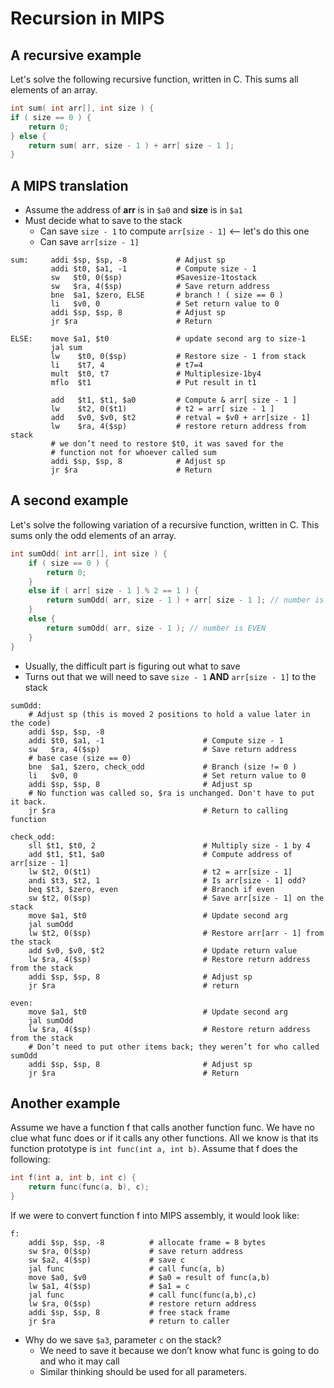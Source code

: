 # Recursion in MIPS

## A recursive example

Let's solve the following recursive function, written in C. This sums all elements of an array.

```C
int sum( int arr[], int size ) { 
if ( size == 0 ) {
    return 0;
} else {
    return sum( arr, size - 1 ) + arr[ size - 1 ]; 
}
```

## A MIPS translation

- Assume the address of **arr** is in `$a0` and **size** is in `$a1`
- Must decide what to save to the stack
    - Can save `size - 1` to compute `arr[size - 1]` <-- let's do this one
    - Can save `arr[size - 1]`

```
sum:     addi $sp, $sp, -8           # Adjust sp 
         addi $t0, $a1, -1           # Compute size - 1
         sw   $t0, 0($sp)            #Savesize-1tostack
         sw   $ra, 4($sp)            # Save return address
         bne  $a1, $zero, ELSE       # branch ! ( size == 0 )
         li   $v0, 0                 # Set return value to 0
         addi $sp, $sp, 8            # Adjust sp
         jr $ra                      # Return

ELSE:    move $a1, $t0               # update second arg to size-1
         jal sum
         lw    $t0, 0($sp)           # Restore size - 1 from stack
         li    $t7, 4                # t7=4
         mult  $t0, t7               # Multiplesize-1by4
         mflo  $t1                   # Put result in t1

         add   $t1, $t1, $a0         # Compute & arr[ size - 1 ] 
         lw    $t2, 0($t1)           # t2 = arr[ size - 1 ]
         add   $v0, $v0, $t2         # retval = $v0 + arr[size - 1]
         lw    $ra, 4($sp)           # restore return address from stack
         # we don’t need to restore $t0, it was saved for the
         # function not for whoever called sum
         addi $sp, $sp, 8            # Adjust sp
         jr $ra                      # Return
```


## A second example

Let's solve the following variation of a recursive function, written in C. This sums only the odd elements of an array.

```C
int sumOdd( int arr[], int size ) {
    if ( size == 0 ) {
        return 0;   
    }
    else if ( arr[ size - 1 ] % 2 == 1 ) { 
        return sumOdd( arr, size - 1 ) + arr[ size - 1 ]; // number is ODD 
    } 
    else {
        return sumOdd( arr, size - 1 ); // number is EVEN
    }
}
```

- Usually, the difficult part is figuring out what to save
- Turns out that we will need to save `size - 1` **AND** `arr[size - 1]` to the stack

```
sumOdd: 
    # Adjust sp (this is moved 2 positions to hold a value later in the code)
    addi $sp, $sp, -8      
    addi $t0, $a1, -1                      # Compute size - 1
    sw   $ra, 4($sp)                       # Save return address
    # base case (size == 0)
    bne  $a1, $zero, check_odd             # Branch (size != 0 )
    li   $v0, 0                            # Set return value to 0
    addi $sp, $sp, 8                       # Adjust sp  
    # No function was called so, $ra is unchanged. Don't have to put it back.
    jr $ra                                 # Return to calling function

check_odd:
    sll $t1, $t0, 2                        # Multiply size - 1 by 4
    add $t1, $t1, $a0                      # Compute address of arr[size - 1]
    lw $t2, 0($t1)                         # t2 = arr[size - 1]
    andi $t3, $t2, 1                       # Is arr[size - 1] odd?
    beq $t3, $zero, even                   # Branch if even
    sw $t2, 0($sp)                         # Save arr[size - 1] on the stack
    move $a1, $t0                          # Update second arg
    jal sumOdd
    lw $t2, 0($sp)                         # Restore arr[arr - 1] from the stack
    add $v0, $v0, $t2                      # Update return value
    lw $ra, 4($sp)                         # Restore return address from the stack
    addi $sp, $sp, 8                       # Adjust sp
    jr $ra                                 # return

even:
    move $a1, $t0                          # Update second arg
    jal sumOdd
    lw $ra, 4($sp)                         # Restore return address from the stack
    # Don’t need to put other items back; they weren’t for who called sumOdd
    addi $sp, $sp, 8                       # Adjust sp
    jr $ra                                 # Return
```

## Another example

Assume we have a function f that calls another function func. We have no clue what func does or if it calls any other functions. All we know is that its function prototype is `int func(int a, int b)`. Assume that f does the following:

```C
int f(int a, int b, int c) {
    return func(func(a, b), c);    
}
```

If we were to convert function f into MIPS assembly, it would look like:

```
f:
    addi $sp, $sp, -8          # allocate frame = 8 bytes
    sw $ra, 0($sp)             # save return address
    sw $a2, 4($sp)             # save c
    jal func                   # call func(a, b)
    move $a0, $v0              # $a0 = result of func(a,b)
    lw $a1, 4($sp)             # $a1 = c
    jal func                   # call func(func(a,b),c)
    lw $ra, 0($sp)             # restore return address
    addi $sp, $sp, 8           # free stack frame
    jr $ra                     # return to caller
```

- Why do we save `$a3`, parameter `c` on the stack?
    - We need to save it because we don’t know what func is going to do and who it may call
    - Similar thinking should be used for all parameters.

